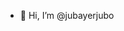 - 👋 Hi, I’m @jubayerjubo

<!---
jubayerjubo/jubayerjubo is a ✨ special ✨ repository because its `README.md` (this file) appears on your GitHub profile.
You can click the Preview link to take a look at your changes.
--->
